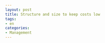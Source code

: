 ```yaml
---
layout: post
title: Structure and size to keep costs low
tags:
- en
categories:
- Management
---
```

